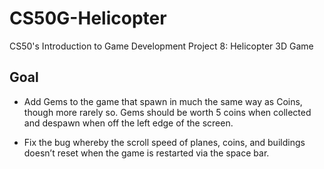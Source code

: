 # CS50G-Helicopter
CS50's Introduction to Game Development Project 8: Helicopter 3D Game
## Goal
* Add Gems to the game that spawn in much the same way as Coins, though more rarely so. Gems should be worth 5 coins when collected and despawn when off the left edge of the screen.

* Fix the bug whereby the scroll speed of planes, coins, and buildings doesn’t reset when the game is restarted via the space bar.
